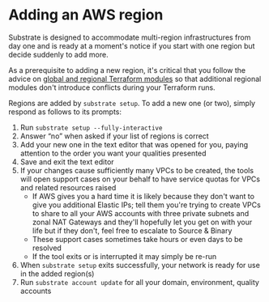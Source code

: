 # Adding an AWS region

Substrate is designed to accommodate multi-region infrastructures from day one and is ready at a moment's notice if you start with one region but decide suddenly to add more.

As a prerequisite to adding a new region, it's critical that you follow the advice on [global and regional Terraform modules](../ref/global-and-regional-terraform-modules.html) so that additional regional modules don't introduce conflicts during your Terraform runs.

Regions are added by `substrate setup`. To add a new one (or two), simply respond as follows to its prompts:

1. Run `substrate setup --fully-interactive`
2. Answer “no” when asked if your list of regions is correct
3. Add your new one in the text editor that was opened for you, paying attention to the order you want your qualities presented
4. Save and exit the text editor
5. If your changes cause sufficiently many VPCs to be created, the tools will open support cases on your behalf to have service quotas for VPCs and related resources raised
   * If AWS gives you a hard time it is likely because they don't want to give you additional Elastic IPs; tell them you're trying to create VPCs to share to all your AWS accounts with three private subnets and zonal NAT Gateways and they'll hopefully let you get on with your life but if they don't, feel free to escalate to Source & Binary
   * These support cases sometimes take hours or even days to be resolved
   * If the tool exits or is interrupted it may simply be re-run
6. When `substrate setup` exits successfully, your network is ready for use in the added region(s)
7. Run `substrate account update` for all your domain, environment, quality accounts

